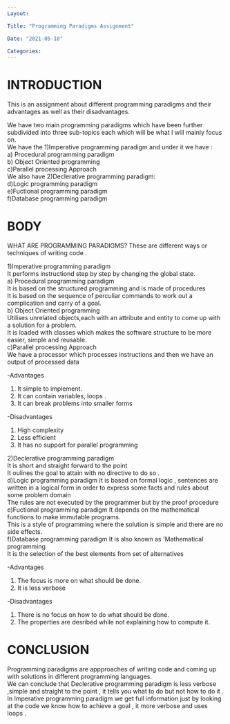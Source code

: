 ```yaml
---
Layout:

Title: "Programming Paradigms Assignment"

Date: "2021-05-10"

Categories:
---
```


# INTRODUCTION
This is an assignment about different programming paradigms and their advantages as well as their disadvantages.<br>

We have two main programming paradigms which have been further subdivided into three sub-topics each which will be what I will mainly focus on.<br>
We have the 1)Imperative programming paradigm and under it we have :<br>
a) Procedural programming paradigm<br>
b) Object Oriented programming <br>
c)Parallel processing Approach <br>
We also have 2)Declerative programming paradigm:<br>
d)Logic programming paradigm<br>
e)Fuctional programming paradigm<br>
f)Database programming paradigm<br>


# BODY
 WHAT ARE PROGRAMMING PARADIGMS?
 These are different ways or techniques of writing code . <br>

 1)Imperative programming paradigm<br>
 It performs instructiond step by step by changing the global state.<br>
 a) Procedural programming paradigm <br>
 It is based on the structured programming and is made of procedures <br>
 It is based on the sequence of perculiar commands to work out a complication and carry of a goal.  <br>
 b) Object Oriented programming <br>
 Utilises unrelated objects,each with an attribute and entity to come up with a solution for a problem.  <br> It is loaded with classes which makes the software  structure to be more easier, simple and reusable. <br>
 c)Parallel processing Approach<br>
 We have a processor which processes instructions and then we have an output of processed data<br>

-Advantages<br>
1) It simple to implement.<br>
2) It can contain variables, loops .<br>
3) It can break problems into smaller forms<br>

-Disadvantages<br>
1) High complexity<br>
2) Less efficient<br>
3) It has no support for parallel programming<br>


 2)Declerative programming paradigm<br>
 It is short and straight forward to the point <br>
 It oulines the goal to attain with no directive to do so . <br>
 d)Logic programming paradigm
It is based on formal logic , sentences are written in a logical form in order to express some facts and rules about some problem domain <br>
The rules are not executed by the programmer but by the proof procedure <br>
 e)Fuctional programming paradigm
 It depends on the mathematical functions to make immutable programs. <br> This is a style of programming where the solution is simple and there are no side effects. <br>
 f)Database programming paradigm
 It is also known as 'Mathematical programming<br>
 It is the selection of the best elements from set of alternatives<br>

 -Advantages<br>
1) The focus is more on what should be done.<br>
2) It is less verbose <br>

-Disadvantages<br>
1) There is no focus on how to do what should be done.<br>
2) The properties are desribed while not explaining how to compute it.<br>
 

# CONCLUSION
Programming paradigms are appproaches of writing code and coming up with solutions in different programming languages.<br>
We can conclude that Declerative programming paradigm is less verbose ,simple and straight to the point , it tells you what to do but not how to do it .<br> 
In Imperative programming paradigm we get full information just by looking at the code we know how to achieve a goal , it more verbose and uses loops . <br>

